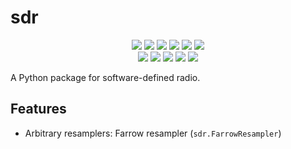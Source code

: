 # sdr

<div align=center>
  <a href="https://pypi.org/project/sdr"><img src="https://img.shields.io/pypi/v/sdr"></a>
  <a href="https://pypi.org/project/sdr"><img src="https://img.shields.io/pypi/pyversions/sdr"></a>
  <a href="https://pypi.org/project/sdr"><img src="https://img.shields.io/pypi/wheel/sdr"></a>
  <a href="https://pypistats.org/packages/sdr"><img src="https://img.shields.io/pypi/dm/sdr"></a>
  <a href="https://pypi.org/project/sdr"><img src="https://img.shields.io/pypi/l/sdr"></a>
  <a href="https://twitter.com/sdr_py"><img src="https://img.shields.io/static/v1?label=follow&message=@sdr_py&color=blue&logo=twitter"></a>
</div>

<div align=center>
  <a href="https://github.com/mhostetter/sdr/actions/workflows/docs.yaml"><img src="https://github.com/mhostetter/sdr/actions/workflows/docs.yaml/badge.svg"></a>
  <a href="https://github.com/mhostetter/sdr/actions/workflows/lint.yaml"><img src="https://github.com/mhostetter/sdr/actions/workflows/lint.yaml/badge.svg"></a>
  <a href="https://github.com/mhostetter/sdr/actions/workflows/build.yaml"><img src="https://github.com/mhostetter/sdr/actions/workflows/build.yaml/badge.svg"></a>
  <a href="https://github.com/mhostetter/sdr/actions/workflows/test.yaml"><img src="https://github.com/mhostetter/sdr/actions/workflows/test.yaml/badge.svg"></a>
  <a href="https://codecov.io/gh/mhostetter/sdr"><img src="https://codecov.io/gh/mhostetter/sdr/branch/master/graph/badge.svg?token=3FJML79ZUK"></a>
</div>

A Python package for software-defined radio.

## Features

- Arbitrary resamplers: Farrow resampler (`sdr.FarrowResampler`)
